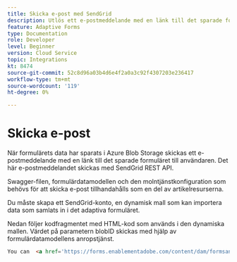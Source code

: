 ```yaml
---
title: Skicka e-post med SendGrid
description: Utlös ett e-postmeddelande med en länk till det sparade formuläret
feature: Adaptive Forms
type: Documentation
role: Developer
level: Beginner
version: Cloud Service
topic: Integrations
kt: 8474
source-git-commit: 52c8d96a03b4d6e4f2a0a3c92f4307203e236417
workflow-type: tm+mt
source-wordcount: '119'
ht-degree: 0%

---
```


# Skicka e-post

När formulärets data har sparats i Azure Blob Storage skickas ett e-postmeddelande med en länk till det sparade formuläret till användaren. Det här e-postmeddelandet skickas med SendGrid REST API.

Swagger-filen, formulärdatamodellen och den molntjänstkonfiguration som behövs för att skicka e-post tillhandahålls som en del av artikelresurserna.

Du måste skapa ett SendGrid-konto, en dynamisk mall som kan importera data som samlats in i det adaptiva formuläret.


Nedan följer kodfragmentet med HTML-kod som används i den dynamiska mallen. Värdet på parametern blobID skickas med hjälp av formulärdatamodellens anropstjänst.

```html
You can  <a href='https://forms.enablementadobe.com/content/dam/formsanddocuments/azureportalstorage/creditcardapplication/jcr:content?wcmmode=disabled&ampguid={{blobID}}'>access your application here</a> and complete it.
```


